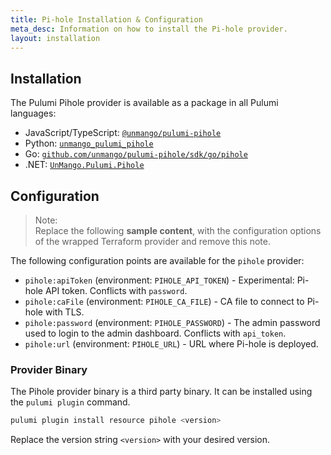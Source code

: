 ```yaml
---
title: Pi-hole Installation & Configuration
meta_desc: Information on how to install the Pi-hole provider.
layout: installation
---
```


## Installation

The Pulumi Pihole provider is available as a package in all Pulumi languages:

* JavaScript/TypeScript: [`@unmango/pulumi-pihole`](https://www.npmjs.com/package/@unmango/pulumi-pihole)
* Python: [`unmango_pulumi_pihole`](https://pypi.org/project/unmango_pulumi_pihole/)
* Go: [`github.com/unmango/pulumi-pihole/sdk/go/pihole`](https://pkg.go.dev/github.com/unmango/pulumi-pihole/sdk/go/pihole)
* .NET: [`UnMango.Pulumi.Pihole`](https://www.nuget.org/packages/UnMango.Pulumi.Pihole)

## Configuration

> Note:  
> Replace the following **sample content**, with the configuration options
> of the wrapped Terraform provider and remove this note.

The following configuration points are available for the `pihole` provider:

* `pihole:apiToken` (environment: `PIHOLE_API_TOKEN`) - Experimental: Pi-hole API token. Conflicts with `password`.
* `pihole:caFile` (environment: `PIHOLE_CA_FILE`) - CA file to connect to Pi-hole with TLS.
* `pihole:password` (environment: `PIHOLE_PASSWORD`) - The admin password used to login to the admin dashboard. Conflicts with `api_token`.
* `pihole:url` (environment: `PIHOLE_URL`) - URL where Pi-hole is deployed.

### Provider Binary

The Pihole provider binary is a third party binary. It can be installed using the `pulumi plugin` command.

```bash
pulumi plugin install resource pihole <version>
```

Replace the version string `<version>` with your desired version.
